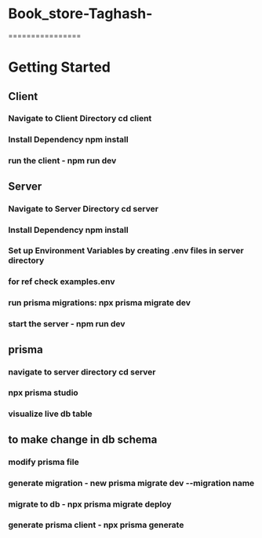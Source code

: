 # Book_store-Taghash-
================
# Getting Started


## Client
### Navigate to Client Directory cd client
### Install Dependency npm install
### run the client - npm run dev

## Server
### Navigate to Server Directory cd server
### Install Dependency npm install
### Set up Environment Variables by creating .env files in server directory
### for ref check examples.env
### run prisma migrations: npx prisma migrate dev
### start the server - npm run dev

## prisma
### navigate to server directory cd server
### npx prisma studio
### visualize live db table

## to make change in db schema
### modify prisma file
### generate migration - new prisma migrate dev --migration name
### migrate to db - npx prisma migrate deploy
### generate prisma client - npx prisma generate
